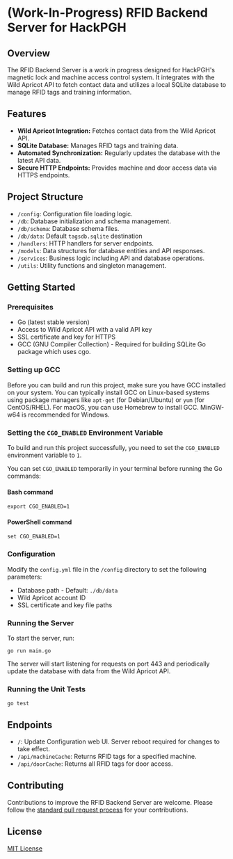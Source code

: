 
# (Work-In-Progress) RFID Backend Server for HackPGH

## Overview

The RFID Backend Server is a work in progress designed for HackPGH's magnetic lock and machine access control system. It integrates with the Wild Apricot API to fetch contact data and utilizes a local SQLite database to manage RFID tags and training information.

## Features

-   **Wild Apricot Integration:** Fetches contact data from the Wild Apricot API.
-   **SQLite Database:** Manages RFID tags and training data.
-   **Automated Synchronization:** Regularly updates the database with the latest API data.
-   **Secure HTTP Endpoints:** Provides machine and door access data via HTTPS endpoints.

## Project Structure

-   `/config`: Configuration file loading logic.
-   `/db`: Database initialization and schema management.
-   `/db/schema`: Database schema files.
-   `/db/data`: Default `tagsdb.sqlite` destination
-   `/handlers`: HTTP handlers for server endpoints.
-   `/models`: Data structures for database entities and API responses.
-   `/services`: Business logic including API and database operations.
-   `/utils`: Utility functions and singleton management.


## Getting Started

### Prerequisites

-   Go (latest stable version)
-   Access to Wild Apricot API with a valid API key
-   SSL certificate and key for HTTPS
-   GCC (GNU Compiler Collection) - Required for building SQLite Go package which uses cgo.

### Setting up GCC

Before you can build and run this project, make sure you have GCC installed on your system. You can typically install GCC on Linux-based systems using package managers like `apt-get` (for Debian/Ubuntu) or `yum` (for CentOS/RHEL). For macOS, you can use Homebrew to install GCC. MinGW-w64 is recommended for Windows.

### Setting the `CGO_ENABLED` Environment Variable

To build and run this project successfully, you need to set the `CGO_ENABLED` environment variable to `1`.

You can set `CGO_ENABLED` temporarily in your terminal before running the Go commands:
#### Bash command

`export CGO_ENABLED=1` 

#### PowerShell command

`set CGO_ENABLED=1`

### Configuration

Modify the `config.yml` file in the `/config` directory to set the following parameters:

-   Database path - Default: `./db/data`
-   Wild Apricot account ID
-   SSL certificate and key file paths

### Running the Server

To start the server, run:

`go run main.go` 

The server will start listening for requests on port 443 and periodically update the database with data from the Wild Apricot API.

### Running the Unit Tests

`go test`

## Endpoints

-   `/`: Update Configuration web UI. Server reboot required for changes to take effect.
-   `/api/machineCache`: Returns RFID tags for a specified machine.
-   `/api/doorCache`: Returns all RFID tags for door access.



## Contributing

Contributions to improve the RFID Backend Server are welcome. Please follow the [standard pull request process](CONTRIBUTING.md) for your contributions.

## License

[MIT License](LICENSE)
